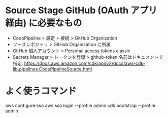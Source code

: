 # Source Stage GitHub (OAuth アプリ経由) に必要なもの
- CodePipeline > 設定 > 接続 > GitHub Organization
- ソースレポジトリ > GitHub Organization に所属
- GitHub 個人アカウント > Personal access tokens classic
- Secrets Manager > トークンを登録 > github-token
名前はドキュメントで指定:
https://docs.aws.amazon.com/cdk/api/v2/docs/aws-cdk-lib.pipelines.CodePipelineSource.html

# よく使うコマンド
aws configure sso
aws sso login --profile admin
cdk bootstrap --profile admin
